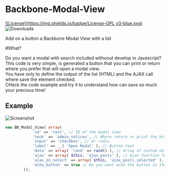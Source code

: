 # Backbone-Modal-View
[![License](https://img.shields.io/badge/License-GPL v3-blue.svg)](http://www.gnu.org/licenses/gpl-3.0)
![Downloads](https://img.shields.io/packagist/dt/wpbp/backbone-modal-view.svg) 

Add on a button a Backbone Modal View with a list

#What?

Do you want a modal with search included withoout develop in Javascript?  
This code is very simple, is generated a button that you can print or return where you prefer that will open a modal view.  
You have only to define the output of the list (HTML) and the AJAX call where save the element checked.  
CHeck the code example and try it to understand how can save so much your precious time!

## Example

![Screenshot](https://cloud.githubusercontent.com/assets/403283/22898704/983785c0-f228-11e6-8550-0a746a4b7ad0.gif)

```php
new BB_Modal_View( array(
			'id' => 'test', // ID of the modal view
			'hook' => 'admin_notices', // Where return or print the button
			'input' => 'checkbox', // Or radio
			'label' => __( 'Open Modal' ), // Button text
			'data' => array( 'rand' => rand() ), // Array of custom datas
			'ajax' => array( $this, 'ajax_posts' ), // Ajax function for the list to show on the modal
			'ajax_on_select' => array( $this, 'ajax_posts_selected' ), // Ajax function to execute on Select button
			'echo_button' => true // Do you want echo the button in the hook chosen or only return?
		));

```
